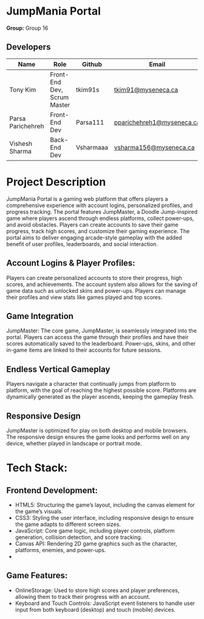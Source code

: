 # JumpMania Portal
**Group:** Group 16

## Developers

| Name              | Role                        | Github           | Email                                         |
|-------------------|-----------------------------|------------------|-----------------------------------------------|
| Tony Kim          | Front-End Dev, Scrum Master | tkim91s          | tkim91@myseneca.ca                            |
| Parsa Parichehreh | Front-End Dev               | Parsa111         | pparichehreh1@myseneca.ca                     |
| Vishesh Sharma    | Back-End Dev                | Vsharmaaa        | vsharma156@myseneca.ca                        |

# Project Description
JumpMania Portal is a gaming web platform that offers players a comprehensive experience with account logins, personalized profiles, and progress tracking. The portal features JumpMaster, a Doodle Jump-inspired game where players ascend through endless platforms, collect power-ups, and avoid obstacles. Players can create accounts to save their game progress, track high scores, and customize their gaming experience. The portal aims to deliver engaging arcade-style gameplay with the added benefit of user profiles, leaderboards, and social interaction.

## Account Logins & Player Profiles: 
Players can create personalized accounts to store their progress, high scores, and achievements. The account system also allows for the saving of game data such as unlocked skins and power-ups. Players can manage their profiles and view stats like games played and top scores.

## Game Integration 
JumpMaster: The core game, JumpMaster, is seamlessly integrated into the portal. Players can access the game through their profiles and have their scores automatically saved to the leaderboard. Power-ups, skins, and other in-game items are linked to their accounts for future sessions.

## Endless Vertical Gameplay
Players navigate a character that continually jumps from platform to platform, with the goal of reaching the highest possible score. Platforms are dynamically generated as the player ascends, keeping the gameplay fresh.

## Responsive Design
JumpMaster is optimized for play on both desktop and mobile browsers. The responsive design ensures the game looks and performs well on any device, whether played in landscape or portrait mode.


# Tech Stack:

## Frontend Development:

- HTML5: Structuring the game’s layout, including the canvas element for the game’s visuals.
- CSS3: Styling the user interface, including responsive design to ensure the game adapts to different screen sizes.
- JavaScript: Core game logic, including player controls, platform generation, collision detection, and score tracking.
- Canvas API: Rendering 2D game graphics such as the character, platforms, enemies, and power-ups.
- 
## Game Features:

- OnlineStorage: Used to store high scores and player preferences, allowing them to track their progress with an account.
- Keyboard and Touch Controls: JavaScript event listeners to handle user input from both keyboard (desktop) and touch (mobile) devices.
